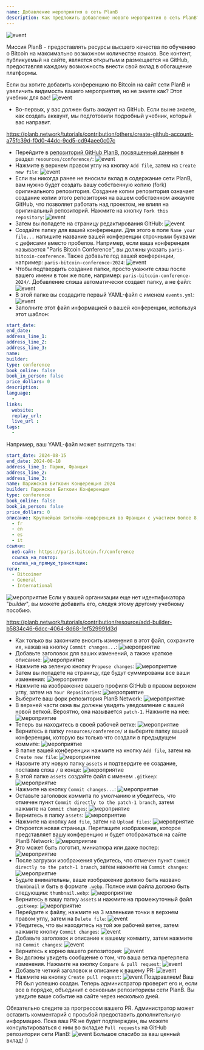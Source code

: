 ```yaml
---
name: Добавление мероприятия в сеть PlanB
description: Как предложить добавление нового мероприятия в сеть PlanB?
---
```

![event](assets/cover.webp)

Миссия PlanB - предоставлять ресурсы высшего качества по обучению о Bitcoin на максимально возможном количестве языков. Все контент, публикуемый на сайте, является открытым и размещается на GitHub, предоставляя каждому возможность внести свой вклад в обогащение платформы.

Если вы хотите добавить конференцию по Bitcoin на сайт сети PlanB и увеличить видимость вашего мероприятия, но не знаете как? Этот учебник для вас!
![event](assets/01.webp)
- Во-первых, у вас должен быть аккаунт на GitHub. Если вы не знаете, как создать аккаунт, мы подготовили подробный учебник, который вас направит.

https://planb.network/tutorials/contribution/others/create-github-account-a75fc39d-f0d0-44dc-9cd5-cd94aee0c07c


- Перейдите в [репозиторий GitHub PlanB, посвященный данным](https://github.com/PlanB-Network/bitcoin-educational-content/tree/dev/resources/conference) в раздел `resources/conference/`:
![event](assets/02.webp)
- Нажмите в верхнем правом углу на кнопку `Add file`, затем на `Create new file`:
![event](assets/03.webp)
- Если вы никогда ранее не вносили вклад в содержание сети PlanB, вам нужно будет создать вашу собственную копию (fork) оригинального репозитория. Создание копии репозитория означает создание копии этого репозитория на вашем собственном аккаунте GitHub, что позволяет работать над проектом, не влияя на оригинальный репозиторий. Нажмите на кнопку `Fork this repository`:
![event](assets/04.webp)
- Затем вы попадете на страницу редактирования GitHub:
![event](assets/05.webp)
- Создайте папку для вашей конференции. Для этого в поле `Name your file...` напишите название вашей конференции строчными буквами с дефисами вместо пробелов. Например, если ваша конференция называется "Paris Bitcoin Conference", вы должны указать `paris-bitcoin-conference`. Также добавьте год вашей конференции, например: `paris-bitcoin-conference-2024`:
![event](assets/06.webp)
- Чтобы подтвердить создание папки, просто укажите слэш после вашего имени в том же поле, например: `paris-bitcoin-conference-2024/`. Добавление слэша автоматически создает папку, а не файл:
![event](assets/07.webp)
- В этой папке вы создадите первый YAML-файл с именем `events.yml`:
![event](assets/08.webp)
- Заполните этот файл информацией о вашей конференции, используя этот шаблон:

```yaml
start_date:
end_date:
address_line_1:
address_line_2: 
address_line_3: 
name:
builder:
type: conference
book_online: false
book_in_person: false
price_dollars: 0
description:
language: 
  - 
links:
  website:
  replay_url:    
  live_url :
tags: 
  - 
```

Например, ваш YAML-файл может выглядеть так:

```yaml
start_date: 2024-08-15
end_date: 2024-08-18
address_line_1: Париж, Франция
address_line_2: 
address_line_3: 
name: Парижская Биткоин Конференция 2024
builder: Парижская Биткоин Конференция
type: conference
book_online: false
book_in_person: false
price_dollars: 0
описание: Крупнейшая Биткойн-конференция во Франции с участием более 8,000 человек каждый год! язык:
  - fr
  - en
  - es
  - it
ссылки:
  веб-сайт: https://paris.bitcoin.fr/conference
  ссылка_на_повтор: 
  ссылка_на_прямую_трансляцию:
теги:
  - Bitcoiner
  - General
  - International
```
![мероприятие](assets/09.webp)
Если у вашей организации еще нет идентификатора "*builder*", вы можете добавить его, следуя этому другому учебному пособию.

https://planb.network/tutorials/contribution/resource/add-builder-b5834c46-6dcc-4064-8d68-1ef529991d3d



- Как только вы закончите вносить изменения в этот файл, сохраните их, нажав на кнопку `Commit changes...`:
![мероприятие](assets/10.webp)
- Добавьте заголовок для ваших изменений, а также краткое описание:
![мероприятие](assets/11.webp)
- Нажмите на зеленую кнопку `Propose changes`:
![мероприятие](assets/12.webp)
- Затем вы попадете на страницу, где будут суммированы все ваши изменения:
![мероприятие](assets/13.webp)
- Нажмите на изображение вашего профиля GitHub в правом верхнем углу, затем на `Your Repositories`:
![мероприятие](assets/14.webp)
- Выберите ваш форк репозитория PlanB Network:
![мероприятие](assets/15.webp)
- В верхней части окна вы должны увидеть уведомление с вашей новой веткой. Вероятно, она называется `patch-1`. Нажмите на нее:
![мероприятие](assets/16.webp)
- Теперь вы находитесь в своей рабочей ветке:
![мероприятие](assets/17.webp)
- Вернитесь в папку `resources/conference/` и выберите папку вашей конференции, которую вы только что создали в предыдущем коммите:
![мероприятие](assets/18.webp)
- В папке вашей конференции нажмите на кнопку `Add file`, затем на `Create new file`:
![мероприятие](assets/19.webp)
- Назовите эту новую папку `assets` и подтвердите ее создание, поставив слэш `/` в конце:
![мероприятие](assets/20.webp)
- В этой папке `assets` создайте файл с именем `.gitkeep`:
![мероприятие](assets/21.webp)
- Нажмите на кнопку `Commit changes...`:
![мероприятие](assets/22.webp)
- Оставьте заголовок коммита по умолчанию и убедитесь, что отмечен пункт `Commit directly to the patch-1 branch`, затем нажмите на `Commit changes`:
![мероприятие](assets/23.webp)
- Вернитесь в папку `assets`:
![мероприятие](assets/24.webp)
- Нажмите на кнопку `Add file`, затем на `Upload files`: ![мероприятие](assets/25.webp)
- Откроется новая страница. Перетащите изображение, которое представляет вашу конференцию и будет отображаться на сайте PlanB Network:
![мероприятие](assets/26.webp)
- Это может быть логотип, миниатюра или даже постер:
![мероприятие](assets/27.webp)
- После загрузки изображения убедитесь, что отмечен пункт `Commit directly to the patch-1 branch`, затем нажмите на `Commit changes`:
![мероприятие](assets/28.webp)
- Будьте внимательны, ваше изображение должно быть названо `thumbnail` и быть в формате `.webp`. Полное имя файла должно быть следующим: `thumbnail.webp`:
![мероприятие](assets/29.webp)
- Вернитесь в вашу папку `assets` и нажмите на промежуточный файл `.gitkeep`:
![мероприятие](assets/30.webp)
- Перейдите к файлу, нажмите на 3 маленькие точки в верхнем правом углу, затем на `Delete file`: ![event](assets/31.webp)
- Убедитесь, что вы находитесь на той же рабочей ветке, затем нажмите кнопку `Commit changes`: ![event](assets/32.webp)
- Добавьте заголовок и описание к вашему коммиту, затем нажмите на `Commit changes`: ![event](assets/33.webp)
- Вернитесь к корню вашего репозитория: ![event](assets/34.webp)
- Вы должны увидеть сообщение о том, что ваша ветка претерпела изменения. Нажмите на кнопку `Compare & pull request`: ![event](assets/35.webp)
- Добавьте четкий заголовок и описание к вашему PR: ![event](assets/36.webp)
- Нажмите на кнопку `Create pull request`: ![event](assets/37.webp)
Поздравляем! Ваш PR был успешно создан. Теперь администратор проверит его и, если все в порядке, объединит с основным репозиторием сети PlanB. Вы увидите ваше событие на сайте через несколько дней.

Обязательно следите за прогрессом вашего PR. Администратор может оставить комментарий с просьбой предоставить дополнительную информацию. Пока ваш PR не будет подтвержден, вы можете консультироваться с ним во вкладке `Pull requests` на GitHub репозитории сети PlanB: ![event](assets/38.webp)
Большое спасибо за ваш ценный вклад! :)
